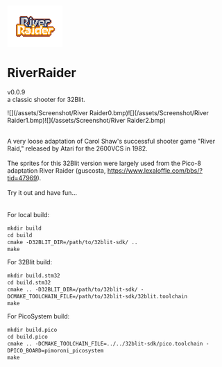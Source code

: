 ![](/assets/image.png)
# RiverRaider
v0.0.9<BR>
a classic shooter for 32Blit.<BR>

![](/assets/Screenshot/River Raider0.bmp)![](/assets/Screenshot/River Raider1.bmp)![](/assets/Screenshot/River Raider2.bmp)<BR>
<BR>

A very loose adaptation of Carol Shaw's successful shooter game "River Raid," released by Atari for the 2600VCS in 1982.<BR>
<BR>
The sprites for this 32Blit version were largely used from the Pico-8 adaptation River Raider (guscosta, https://www.lexaloffle.com/bbs/?tid=47969).<BR>
<BR>
Try it out and have fun...<BR>
<BR>
<BR>
For local build:
```
mkdir build
cd build
cmake -D32BLIT_DIR=/path/to/32blit-sdk/ ..
make
```

For 32Blit build:
```
mkdir build.stm32
cd build.stm32
cmake .. -D32BLIT_DIR=/path/to/32blit-sdk/ -DCMAKE_TOOLCHAIN_FILE=/path/to/32blit-sdk/32blit.toolchain
make
```

For PicoSystem build:
```
mkdir build.pico
cd build.pico
cmake .. -DCMAKE_TOOLCHAIN_FILE=../../32blit-sdk/pico.toolchain -DPICO_BOARD=pimoroni_picosystem
make
```
